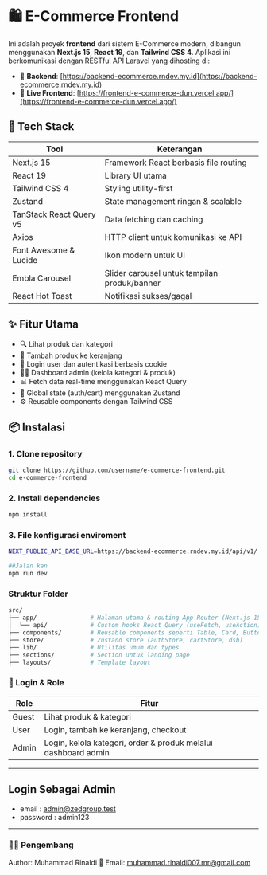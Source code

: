 # 🛍️ E-Commerce Frontend

Ini adalah proyek **frontend** dari sistem E-Commerce modern, dibangun menggunakan **Next.js 15**, **React 19**, dan **Tailwind CSS 4**. Aplikasi ini berkomunikasi dengan RESTful API Laravel yang dihosting di:

- 🔗 **Backend**: [https://backend-ecommerce.rndev.my.id](https://backend-ecommerce.rndev.my.id)
- 🔗 **Live Frontend**: [https://frontend-e-commerce-dun.vercel.app/](https://frontend-e-commerce-dun.vercel.app/)

## 🚀 Tech Stack

| Tool                    | Keterangan                                   |
| ----------------------- | -------------------------------------------- |
| Next.js 15              | Framework React berbasis file routing        |
| React 19                | Library UI utama                             |
| Tailwind CSS 4          | Styling utility-first                        |
| Zustand                 | State management ringan & scalable           |
| TanStack React Query v5 | Data fetching dan caching                    |
| Axios                   | HTTP client untuk komunikasi ke API          |
| Font Awesome & Lucide   | Ikon modern untuk UI                         |
| Embla Carousel          | Slider carousel untuk tampilan produk/banner |
| React Hot Toast         | Notifikasi sukses/gagal                      |

## ✨ Fitur Utama

- 🔍 Lihat produk dan kategori
- 🛒 Tambah produk ke keranjang
- 🔐 Login user dan autentikasi berbasis cookie
- 🧑‍💼 Dashboard admin (kelola kategori & produk)
- 📊 Fetch data real-time menggunakan React Query
- 🧠 Global state (auth/cart) menggunakan Zustand
- ⚙️ Reusable components dengan Tailwind CSS

## 📦 Instalasi

### 1. Clone repository

```bash
git clone https://github.com/username/e-commerce-frontend.git
cd e-commerce-frontend
```

### 2. Install dependencies

```bash
npm install
```

### 3. File konfigurasi enviroment

```bash
NEXT_PUBLIC_API_BASE_URL=https://backend-ecommerce.rndev.my.id/api/v1/

##Jalan kan
npm run dev

```

### Struktur Folder

```bash
src/
├── app/               # Halaman utama & routing App Router (Next.js 15)
│  └── api/            # Custom hooks React Query (useFetch, useAction)
├── components/        # Reusable components seperti Table, Card, Button
├── store/             # Zustand store (authStore, cartStore, dsb)
├── lib/               # Utilitas umum dan types
├── sections/          # Section untuk landing page
├── layouts/           # Template layout
```

### 🔐 Login & Role

| Role  | Fitur                                                          |
| ----- | -------------------------------------------------------------- |
| Guest | Lihat produk & kategori                                        |
| User  | Login, tambah ke keranjang, checkout                           |
| Admin | Login, kelola kategori, order & produk melalui dashboard admin |

---

## Login Sebagai Admin

-   email : admin@zedgroup.test
-   password : admin123

---

### 🧑‍💻 Pengembang

Author: Muhammad Rinaldi
📧 Email: muhammad.rinaldi007.mr@gmail.com

